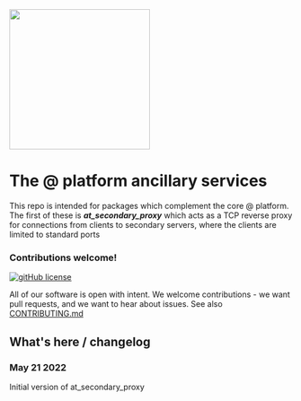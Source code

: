 <img width=250px src="https://atsign.dev/assets/img/@platform_logo_grey.svg?sanitize=true">

# The @ platform ancillary services

This repo is intended for packages which complement the core @ platform. The first of these is
**_at_secondary_proxy_** which acts as a TCP reverse proxy for connections from clients to
secondary servers, where the clients are limited to standard ports

### Contributions welcome!

[![gitHub license](https://img.shields.io/badge/license-BSD3-blue.svg)](./LICENSE)

All of our software is open with intent. We welcome contributions - we want pull requests, and we want
to hear about issues. See also [CONTRIBUTING.md](CONTRIBUTING.md)

## What's here / changelog
### May 21 2022
Initial version of at_secondary_proxy
